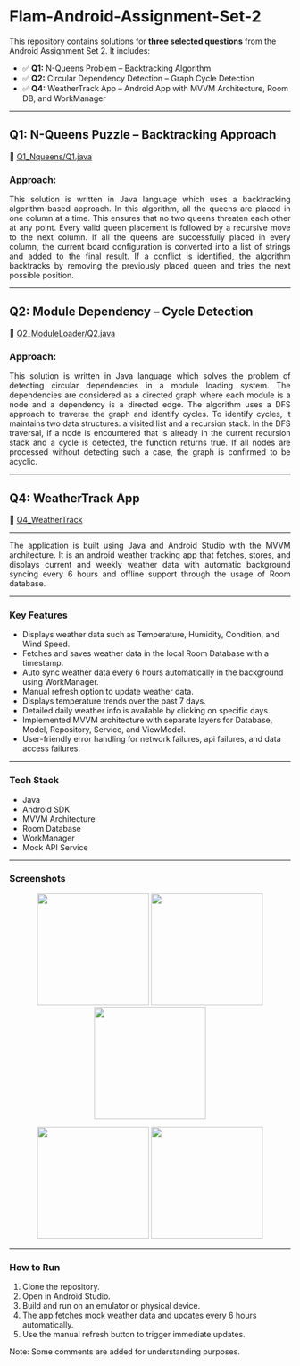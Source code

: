 # Flam-Android-Assignment-Set-2

This repository contains solutions for **three selected questions** from the Android Assignment Set 2. 
It includes:

- ✅ **Q1:** N-Queens Problem – Backtracking Algorithm  
- ✅ **Q2:** Circular Dependency Detection – Graph Cycle Detection  
- ✅ **Q4:** WeatherTrack App – Android App with MVVM Architecture, Room DB, and WorkManager

---

## Q1: N-Queens Puzzle – Backtracking Approach

📄 [Q1_Nqueens/Q1.java](./Q1_Nqueens/Q1.java)

### Approach:

<p align="justify">
This solution is written in Java language which uses a backtracking algorithm-based approach. In this algorithm, all the queens are placed in one column at a time. This ensures that no two queens threaten each other at any point. Every valid queen placement is followed by a recursive move to the next column. If all the queens are successfully placed in every column, the current board configuration is converted into a list of strings and added to the final result. If a conflict is identified, the algorithm backtracks by removing the previously placed queen and tries the next possible position.
</p>

---

## Q2: Module Dependency – Cycle Detection

📄 [Q2_ModuleLoader/Q2.java](./Q2_ModuleLoader/Q2.java)

### Approach:

<p align="justify">
This solution is written in Java language which solves the problem of detecting circular dependencies in a module loading system. The dependencies are considered as a directed graph where each module is a node and a dependency is a directed edge. The algorithm uses a DFS approach to traverse the graph and identify cycles. To identify cycles, it maintains two data structures: a visited list and a recursion stack. In the DFS traversal, if a node is encountered that is already in the current recursion stack and a cycle is detected, the function returns true. If all nodes are processed without detecting such a case, the graph is confirmed to be acyclic.
</p>

---

## Q4: WeatherTrack App

📄 [Q4_WeatherTrack](./Q4_WeatherTrack/)

---

<p align="justify">
The application is built using Java and Android Studio with the MVVM architecture. It is an android weather tracking app that fetches, stores, and displays current and weekly weather data with automatic background syncing every 6 hours and offline support through the usage of Room database.
</p>

---

### Key Features

- Displays weather data such as Temperature, Humidity, Condition, and Wind Speed.
- Fetches and saves weather data in the local Room Database with a timestamp.
- Auto sync weather data every 6 hours automatically in the background using WorkManager.
- Manual refresh option to update weather data.
- Displays temperature trends over the past 7 days.
- Detailed daily weather info is available by clicking on specific days.
- Implemented MVVM architecture with separate layers for Database, Model, Repository, Service, and ViewModel.
- User-friendly error handling for network failures, api failures, and data access failures.

---

### Tech Stack

- Java
- Android SDK
- MVVM Architecture
- Room Database
- WorkManager
- Mock API Service

---

### Screenshots

<p align="center">
  <img src="https://github.com/user-attachments/assets/fbd1aaee-7c72-4e58-b4c1-9e989fc4a216" width="200" />
  <img src="https://github.com/user-attachments/assets/a32bf31d-683a-4739-b0fc-e48df260e01f" width="200" />
  <img src="https://github.com/user-attachments/assets/67061bcc-804c-4ed3-b2e6-bc189be71465" width="200" />
</p>

<p align="center">
  <img src="https://github.com/user-attachments/assets/ca5114cd-fa30-478b-878b-445abd67ff1d" width="200" />
  <img src="https://github.com/user-attachments/assets/722c0702-eb89-4bef-a36f-54b9e27b4aa7" width="200" />
</p>

---


### How to Run

1. Clone the repository.
2. Open in Android Studio.
3. Build and run on an emulator or physical device.
4. The app fetches mock weather data and updates every 6 hours automatically.
5. Use the manual refresh button to trigger immediate updates.

Note: Some comments are added for understanding purposes.
